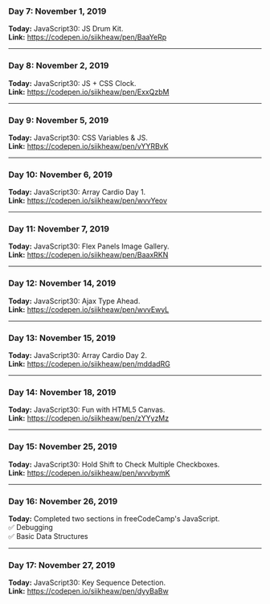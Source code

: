 ### Day 7: November 1, 2019
**Today:**  JavaScript30: JS Drum Kit.  
**Link:**   https://codepen.io/siikheaw/pen/BaaYeRp

---

### Day 8: November 2, 2019
**Today:**  JavaScript30: JS + CSS Clock.  
**Link:**   https://codepen.io/siikheaw/pen/ExxQzbM 

---

### Day 9: November 5, 2019
**Today:**  JavaScript30: CSS Variables & JS.  
**Link:**   https://codepen.io/siikheaw/pen/vYYRBvK

---

### Day 10: November 6, 2019
**Today:**  JavaScript30: Array Cardio Day 1.  
**Link:**   https://codepen.io/siikheaw/pen/wvvYeov

---

### Day 11: November 7, 2019
**Today:**  JavaScript30: Flex Panels Image Gallery.  
**Link:**   https://codepen.io/siikheaw/pen/BaaxRKN 

---

### Day 12: November 14, 2019
**Today:**  JavaScript30: Ajax Type Ahead.  
**Link:**   https://codepen.io/siikheaw/pen/wvvEwyL

---

### Day 13: November 15, 2019
**Today:**  JavaScript30: Array Cardio Day 2.  
**Link:**   https://codepen.io/siikheaw/pen/mddadRG

---

### Day 14: November 18, 2019  
**Today:**  JavaScript30: Fun with HTML5 Canvas.  
**Link:**   https://codepen.io/siikheaw/pen/zYYyzMz  

---

### Day 15: November 25, 2019
**Today:**  JavaScript30: Hold Shift to Check Multiple Checkboxes.  
**Link:**   https://codepen.io/siikheaw/pen/wvvbymK

---
### Day 16: November 26, 2019
**Today:**  Completed two sections in freeCodeCamp's JavaScript.  
✅ Debugging  
✅ Basic Data Structures

---

### Day 17: November 27, 2019
**Today:**  JavaScript30: Key Sequence Detection.  
**Link:**   https://codepen.io/siikheaw/pen/dyyBaBw


